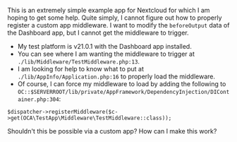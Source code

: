 This is an extremely simple example app for Nextcloud for which I am hoping to get some help. Quite simply, I cannot figure out how to properly register a custom app middleware. I want to modify the `beforeOutput` data of the Dashboard app, but I cannot get the middleware to trigger.

- My test platform is v21.0.1 with the Dashboard app installed.
- You can see where I am wanting the middleware to trigger at `./lib/Middleware/TestMiddleware.php:13`.
- I am looking for help to know what to put at `./lib/AppInfo/Application.php:16` to properly load the middleware.
- Of course, I can force my middleware to load by adding the following to `OC::$SERVERROOT/lib/private/AppFramework/DependencyInjection/DIContainer.php:304`:
```
$dispatcher->registerMiddleware($c->get(OCA\TestApp\Middleware\TestMiddleware::class));
```
Shouldn't this be possible via a custom app? How can I make this work?
